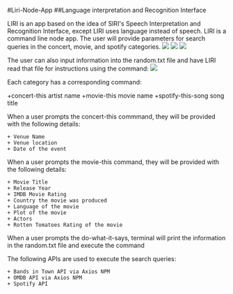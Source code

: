 #Liri-Node-App
##Language interpretation and Recognition Interface

LIRI is an app based on the idea of SIRI's Speech Interpretation and Recognition Interface, except LIRI uses language instead of speech. LIRI is a command line node app. The user will provide parameters for search queries in the concert, movie, and spotify categories.
    ![](concert_this_command_GIF.gif)
    ![](movie_this_command_GIF.gif)
    ![](Spotify_this_song_GIF.gif)

The user can also input information into the random.txt file and have LIRI read that file for instructions using the command: 
    ![](Do_what_it_says_GIF.gif)

Each category has a corresponding command: 

+concert-this artist name
+movie-this movie name
+spotify-this-song song title

When a user prompts the concert-this commmand, they will be provided with the following details:

    + Venue Name
    + Venue location
    + Date of the event

When a user prompts the movie-this command, they will be provided with the following details:

    + Movie Title
    + Release Year
    + IMDB Movie Rating
    + Country the movie was produced
    + Language of the movie
    + Plot of the movie
    + Actors
    + Rotten Tomatoes Rating of the movie

When a user prompts the do-what-it-says, terminal will print the information in the random.txt file and execute the command

The following APIs are used to execute the search queries: 

    + Bands in Town API via Axios NPM
    + OMDB API via Axios NPM 
    + Spotify API 
    